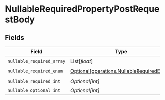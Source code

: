 # NullableRequiredPropertyPostRequestBody


## Fields

| Field                                                                                        | Type                                                                                         | Required                                                                                     | Description                                                                                  |
| -------------------------------------------------------------------------------------------- | -------------------------------------------------------------------------------------------- | -------------------------------------------------------------------------------------------- | -------------------------------------------------------------------------------------------- |
| `nullable_required_array`                                                                    | List[*float*]                                                                                | :heavy_check_mark:                                                                           | N/A                                                                                          |
| `nullable_required_enum`                                                                     | [Optional[operations.NullableRequiredEnum]](../../models/operations/nullablerequiredenum.md) | :heavy_check_mark:                                                                           | N/A                                                                                          |
| `nullable_required_int`                                                                      | *Optional[int]*                                                                              | :heavy_check_mark:                                                                           | N/A                                                                                          |
| `nullable_optional_int`                                                                      | *Optional[int]*                                                                              | :heavy_minus_sign:                                                                           | N/A                                                                                          |